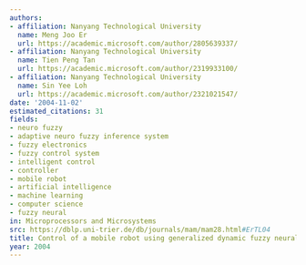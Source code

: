 ```yaml
---
authors:
- affiliation: Nanyang Technological University
  name: Meng Joo Er
  url: https://academic.microsoft.com/author/2805639337/
- affiliation: Nanyang Technological University
  name: Tien Peng Tan
  url: https://academic.microsoft.com/author/2319933100/
- affiliation: Nanyang Technological University
  name: Sin Yee Loh
  url: https://academic.microsoft.com/author/2321021547/
date: '2004-11-02'
estimated_citations: 31
fields:
- neuro fuzzy
- adaptive neuro fuzzy inference system
- fuzzy electronics
- fuzzy control system
- intelligent control
- controller
- mobile robot
- artificial intelligence
- machine learning
- computer science
- fuzzy neural
in: Microprocessors and Microsystems
src: https://dblp.uni-trier.de/db/journals/mam/mam28.html#ErTL04
title: Control of a mobile robot using generalized dynamic fuzzy neural networks
year: 2004
---
```


